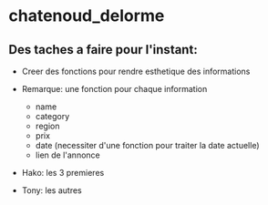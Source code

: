 # chatenoud_delorme

## Des taches a faire pour l'instant:
- Creer des fonctions pour rendre esthetique des informations
- Remarque: une fonction pour chaque information
    - name
    - category
    - region
    - prix
    - date (necessiter d'une fonction pour traiter la date actuelle)
    - lien de l'annonce

- Hako: les 3 premieres
- Tony: les autres